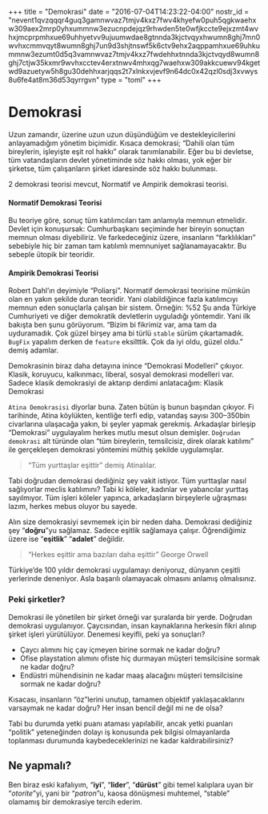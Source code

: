 +++
title = "Demokrasi"
date = "2016-07-04T14:23:22-04:00"
nostr_id = "nevent1qvzqqqr4guq3gamnwvaz7tmjv4kxz7fwv4khyefw0puh5qgkwaehxw309aex2mrp0yhxummnw3ezucnpdejqz9rhwden5te0wfjkccte9ejxzmt4wvhxjmcprpmhxue69uhhyetvv9ujuumwdae8gtnnda3kjctvqyxhwumn8ghj7mn0wvhxcmmvqyt8wumn8ghj7un9d3shjtnswf5k6ctv9ehx2aqppamhxue69uhkummnw3ezumt0d5q3vamnwvaz7tmjv4kxz7fwdehhxtnnda3kjctvqyd8wumn8ghj7ctjw35kxmr9wvhxcctev4erxtnwv4mhxqg7waehxw309akkcuewv94kgetwd9azuetyw5h8gu30dehhxarjqqs2t7xlnkxvjevf9n64dc0x42qzl0sdj3xvwys8u6fe4at8m36d53qyrrgvn"
type = "toml"
+++

# Demokrasi
Uzun zamandır, üzerine uzun uzun düşündüğüm ve destekleyicilerini anlayamadığım yönetim biçimidir.
Kısaca demokrasi; “Dahili olan tüm bireylerin, işleyişte eşit rol hakkı” olarak tanımlanabilir. Eğer bu bi devletse, tüm vatandaşların devlet yönetiminde söz hakkı olması, yok eğer bir şirketse, tüm çalışanların şirket idaresinde söz hakkı bulunması.

2 demokrasi teorisi mevcut, Normatif ve Ampirik demokrasi teorisi.

#### Normatif Demokrasi Teorisi
Bu teoriye göre, sonuç tüm katılımcıları tam anlamıyla memnun etmelidir. Devlet için konuşursak: Cumhurbaşkanı seçiminde her bireyin sonuçtan memnun olması diyebiliriz.
Ve farkedeceğiniz üzere, insanların “farklılıkları” sebebiyle hiç bir zaman tam katılımlı memnuniyet sağlanamayacaktır. Bu sebeple ütopik bir teoridir.

#### Ampirik Demokrasi Teorisi

Robert Dahl’ın deyimiyle “Poliarşi”. Normatif demokrasi teorisine mümkün olan en yakın şekilde duran teoridir. Yani olabildiğince fazla katılımcıyı memnun eden sonuçlarla çalışan bir sistem. Örneğin: %52
Şu anda Türkiye Cumhuriyeti ve diğer demokratik devletlerin uyguladığı yöntemdir.
Yani ilk bakışta ben şunu görüyorum. “Bizim bi fikrimiz var, ama tam da uyduramadık. Çok güzel birşey ama bi türlü `stable` sürüm çıkartamadık. `BugFix` yapalım derken de `feature` eksilttik. Çok da iyi oldu, güzel oldu.” demiş adamlar.

Demokrasinin biraz daha detayına inince “Demokrasi Modelleri” çıkıyor. Klasik, koruyucu, kalkınmacı, liberal, sosyal demokrasi modelleri var. Sadece klasik demokrasiyi de aktarıp derdimi anlatacağım:
Klasik Demokrasi

`Atina Demokrasisi` diyorlar buna. Zaten bütün iş bunun başından çıkıyor. Fi tarihinde, Atina köylükten, kentliğe terfi edip, vatandaş sayısı 300–350bin civarlarına ulaşacağa yakın, bi şeyler yapmak gerekmiş. Arkadaşlar birleşip “Demokrasi” uygulayalım herkes mutlu mesut olsun demişler. `Doğrudan demokrasi` alt türünde olan “tüm bireylerin, temsilcisiz, direk olarak katılımı” ile gerçekleşen demokrasi yöntemini müthiş şekilde uygulamışlar.

> “Tüm yurttaşlar eşittir” demiş Atinalılar.

Tabi doğrudan demokrasi dediğiniz şey vakit istiyor. Tüm yurttaşlar nasıl sağlıyorlar meclis katılımını?
Tabi ki köleler, kadınlar ve yabancılar yurttaş sayılmıyor. Tüm işleri köleler yapınca, arkadaşların birşeylerle uğraşması lazım, herkes mebus oluyor bu sayede.

Alın size demokrasiyi sevmemek için bir neden daha. Demokrasi dediğiniz şey “**doğru**”yu sağlamaz. Sadece eşitlik sağlamaya çalışır. Öğrendiğimiz üzere ise “**eşitlik**” “**adalet**” değildir.

>“Herkes eşittir ama bazıları daha eşittir”
George Orwell

Türkiye’de 100 yıldır demokrasi uygulamayı deniyoruz, dünyanın çeşitli yerlerinde deneniyor. Asla başarılı olamayacak olmasını anlamış olmalısınız.

### Peki şirketler?

Demokrasi ile yönetilen bir şirket örneği var şuralarda bir yerde. Doğrudan demokrasi uygulanıyor. Çaycısından, insan kaynaklarına herkesin fikri alınıp şirket işleri yürütülüyor. Denemesi keyifli, peki ya sonuçları?

- Çaycı alımını hiç çay içmeyen birine sormak ne kadar doğru?
- Ofise playstation alımını ofiste hiç durmayan müşteri temsilcisine sormak ne kadar doğru?
- Endüstri mühendisinin ne kadar maaş alacağını müşteri temsilcisine sormak ne kadar doğru?

Kısacası, insanların “öz”lerini unutup, tamamen objektif yaklaşacaklarını varsaymak ne kadar doğru? Her insan bencil değil mi ne de olsa?

Tabi bu durumda yetki puanı ataması yapılabilir, ancak yetki puanları “politik” yeteneğinden dolayı iş konusunda pek bilgisi olmayanlarda toplanması durumunda kaybedeceklerinizi ne kadar kaldırabilirsiniz?

## Ne yapmalı?
Ben biraz eski kafalıyım, “**iyi**”, “**lider**”, “**dürüst**” gibi temel kalıplara uyan bir “*otorite*”yi, yani bir “*patron*”u, kaosa dönüşmesi muhtemel, “stable” olamamış bir demokrasiye tercih ederim.
